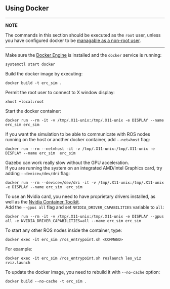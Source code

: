 
## Using Docker

---
**NOTE**

The commands in this section should be executed as the `root` user, unless you have configured docker to be [managable as a non-root user](https://docs.docker.com/engine/install/linux-postinstall/).

---

Make sure the [Docker Engine](https://docs.docker.com/engine/install/#server) is installed and the `docker` service is running:
```
systemctl start docker
```
Build the docker image by executing:
```
docker build -t erc_sim .
```
Permit the root user to connect to X window display:
```
xhost +local:root
```
Start the docker container:
```
docker run --rm -it -v /tmp/.X11-unix:/tmp/.X11-unix -e DISPLAY --name erc_sim erc_sim
```
If you want the simulation to be able to communicate with ROS nodes running on the host or another docker container, add `--net=host` flag:
```
docker run --rm --net=host -it -v /tmp/.X11-unix:/tmp/.X11-unix -e DISPLAY --name erc_sim  erc_sim
```
Gazebo can work really slow without the GPU acceleration. \
If you are running the system on an integrated AMD/Intel Graphics card, try adding `--device=/dev/dri` flag:
```
docker run --rm --device=/dev/dri -it -v /tmp/.X11-unix:/tmp/.X11-unix -e DISPLAY --name erc_sim  erc_sim
```
To use an Nvidia card, you need to have proprietary drivers installed, as well as the [Nvidia Container Toolkit](https://github.com/NVIDIA/nvidia-docker). \
Add the `--gpus all` flag and set `NVIDIA_DRIVER_CAPABILITIES` variable to `all`:
```
docker run --rm -it -v /tmp/.X11-unix:/tmp/.X11-unix -e DISPLAY --gpus all -e NVIDIA_DRIVER_CAPABILITIES=all --name erc_sim erc_sim
```
To start any other ROS nodes inside the container, type:
```
docker exec -it erc_sim /ros_entrypoint.sh <COMMAND>
```
For example:
```
docker exec -it erc_sim /ros_entrypoint.sh roslaunch leo_viz rviz.launch
```
To update the docker image, you need to rebuild it with `--no-cache` option:
```
docker build --no-cache -t erc_sim .
```
